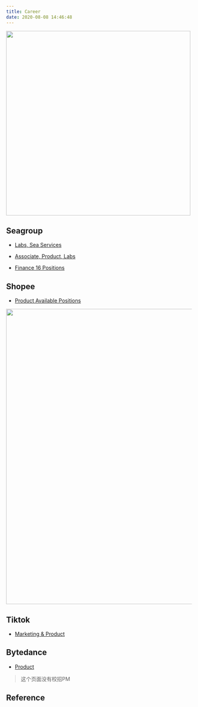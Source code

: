 ```yaml
---
title: Career
date: 2020-08-08 14:46:48
---
```


<img src="/vincy/career1.png" width="500"/>


## Seagroup

- [Labs, Sea Services](https://career.seagroup.com/)

- [Associate, Product, Labs](https://career.seagroup.com/position/140)

- [Finance 16 Positions](https://seagroup.zohorecruit.com/careers)

## Shopee

- [Product Available Positions](https://careers.shopee.sg/jobs/?region_id=1&dept_id=108&level=205,201&name=Product&limit=20&offset=0)

<img src="/vincy/career2.png" width="800"/>

## Tiktok

- [Marketing & Product](https://careers.tiktok.com/position?keywords=data&category=6704215864629004552%2C6704215901438216462&location=CT_163&project=&type=&job_hot_flag=&current=1&limit=10)

## Bytedance

- [Product](https://job.bytedance.com/society/position?keywords=Product&category=6704215864629004552%2C6704215864591255820%2C6704215924712409352%2C6704216224387041544&location=CT_163&project=&type=&job_hot_flag=&current=1&limit=10)

> 这个页面没有校招PM

## Reference
